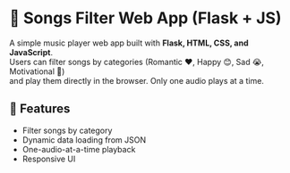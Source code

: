 # 🎵 Songs Filter Web App (Flask + JS)

A simple music player web app built with **Flask, HTML, CSS, and JavaScript**.  
Users can filter songs by categories (Romantic ❤️, Happy 😊, Sad 😭, Motivational 💪)  
and play them directly in the browser. Only one audio plays at a time.

## 🚀 Features
- Filter songs by category
- Dynamic data loading from JSON
- One-audio-at-a-time playback
- Responsive UI
